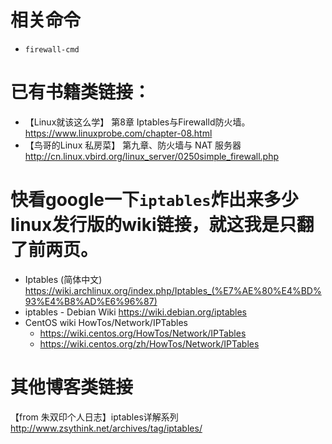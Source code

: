 
# 相关命令

- `firewall-cmd`

# 已有书籍类链接：

- 【Linux就该这么学】 第8章 Iptables与Firewalld防火墙。 https://www.linuxprobe.com/chapter-08.html
- 【鸟哥的Linux 私房菜】 第九章、防火墙与 NAT 服务器 http://cn.linux.vbird.org/linux_server/0250simple_firewall.php

# 快看google一下`iptables`炸出来多少linux发行版的wiki链接，就这我是只翻了前两页。

- Iptables (简体中文) https://wiki.archlinux.org/index.php/Iptables_(%E7%AE%80%E4%BD%93%E4%B8%AD%E6%96%87)
- iptables - Debian Wiki https://wiki.debian.org/iptables
- CentOS wiki HowTos/Network/IPTables
  * https://wiki.centos.org/HowTos/Network/IPTables
  * https://wiki.centos.org/zh/HowTos/Network/IPTables

# 其他博客类链接

【from 朱双印个人日志】iptables详解系列 http://www.zsythink.net/archives/tag/iptables/
